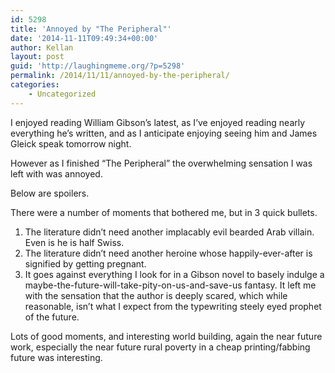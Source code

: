 ```yaml
---
id: 5298
title: 'Annoyed by "The Peripheral"'
date: '2014-11-11T09:49:34+00:00'
author: Kellan
layout: post
guid: 'http://laughingmeme.org/?p=5298'
permalink: /2014/11/11/annoyed-by-the-peripheral/
categories:
    - Uncategorized
---
```


I enjoyed reading William Gibson’s latest, as I’ve enjoyed reading nearly everything he’s written, and as I anticipate enjoying seeing him and James Gleick speak tomorrow night.

However as I finished “The Peripheral” the overwhelming sensation I was left with was annoyed.

Below are spoilers.

There were a number of moments that bothered me, but in 3 quick bullets.

1. The literature didn’t need another implacably evil bearded Arab villain. Even is he is half Swiss.
2. The literature didn’t need another heroine whose happily-ever-after is signified by getting pregnant.
3. It goes against everything I look for in a Gibson novel to basely indulge a maybe-the-future-will-take-pity-on-us-and-save-us fantasy. It left me with the sensation that the author is deeply scared, which while reasonable, isn’t what I expect from the typewriting steely eyed prophet of the future.

Lots of good moments, and interesting world building, again the near future work, especially the near future rural poverty in a cheap printing/fabbing future was interesting.